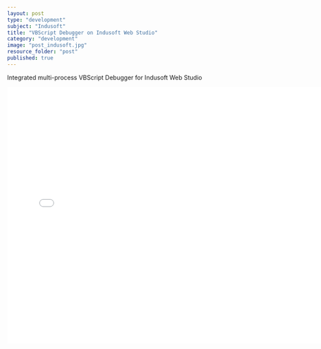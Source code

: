 ```yaml
---
layout: post
type: "development"
subject: "Indusoft"
title: "VBScript Debugger on Indusoft Web Studio"
category: "development"
image: "post_indusoft.jpg"
resource_folder: "post"
published: true
---
```


Integrated multi-process VBScript Debugger for Indusoft Web Studio

<iframe width="750" height="600" src="//www.youtube.com/embed/rdCHJWVQcII" frameborder="0" allowfullscreen></iframe>
